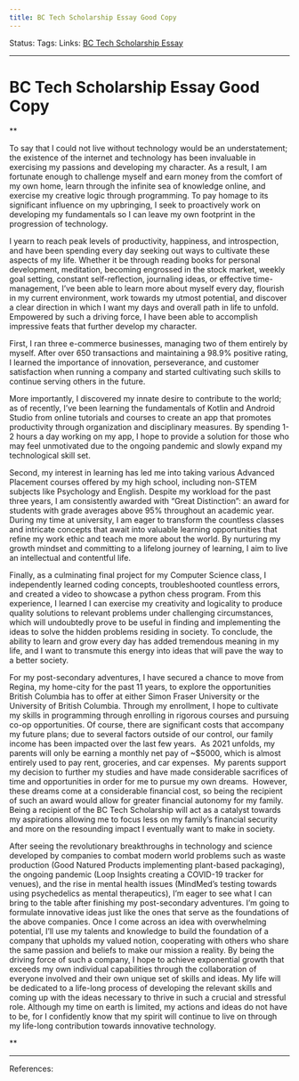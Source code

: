 ```yaml
---
title: BC Tech Scholarship Essay Good Copy
---
```

Status:
Tags:
Links: [BC Tech Scholarship Essay](out/bc-tech-scholarship-essay.md)
___
# BC Tech Scholarship Essay Good Copy
**

To say that I could not live without technology would be an understatement; the existence of the internet and technology has been invaluable in exercising my passions and developing my character. As a result, I am fortunate enough to challenge myself and earn money from the comfort of my own home, learn through the infinite sea of knowledge online, and exercise my creative logic through programming. To pay homage to its significant influence on my upbringing, I seek to proactively work on developing my fundamentals so I can leave my own footprint in the progression of technology. 

I yearn to reach peak levels of productivity, happiness, and introspection, and have been spending every day seeking out ways to cultivate these aspects of my life. Whether it be through reading books for personal development, meditation, becoming engrossed in the stock market, weekly goal setting, constant self-reflection, journaling ideas, or effective time-management, I’ve been able to learn more about myself every day, flourish in my current environment, work towards my utmost potential, and discover a clear direction in which I want my days and overall path in life to unfold. Empowered by such a driving force, I have been able to accomplish impressive feats that further develop my character.

First, I ran three e-commerce businesses, managing two of them entirely by myself. After over 650 transactions and maintaining a 98.9% positive rating, I learned the importance of innovation, perseverance, and customer satisfaction when running a company and started cultivating such skills to continue serving others in the future.

More importantly, I discovered my innate desire to contribute to the world; as of recently, I’ve been learning the fundamentals of Kotlin and Android Studio from online tutorials and courses to create an app that promotes productivity through organization and disciplinary measures. By spending 1-2 hours a day working on my app, I hope to provide a solution for those who may feel unmotivated due to the ongoing pandemic and slowly expand my technological skill set.

Second, my interest in learning has led me into taking various Advanced Placement courses offered by my high school, including non-STEM subjects like Psychology and English. Despite my workload for the past three years, I am consistently awarded with “Great Distinction”: an award for students with grade averages above 95% throughout an academic year. During my time at university, I am eager to transform the countless classes and intricate concepts that await into valuable learning opportunities that refine my work ethic and teach me more about the world. By nurturing my growth mindset and committing to a lifelong journey of learning, I aim to live an intellectual and contentful life.

Finally, as a culminating final project for my Computer Science class, I independently learned coding concepts, troubleshooted countless errors, and created a video to showcase a python chess program. From this experience, I learned I can exercise my creativity and logicality to produce quality solutions to relevant problems under challenging circumstances, which will undoubtedly prove to be useful in finding and implementing the ideas to solve the hidden problems residing in society. To conclude, the ability to learn and grow every day has added tremendous meaning in my life, and I want to transmute this energy into ideas that will pave the way to a better society.

For my post-secondary adventures, I have secured a chance to move from Regina, my home-city for the past 11 years, to explore the opportunities British Columbia has to offer at either Simon Fraser University or the University of British Columbia. Through my enrollment, I hope to cultivate my skills in programming through enrolling in rigorous courses and pursuing co-op opportunities. Of course, there are significant costs that accompany my future plans; due to several factors outside of our control, our family income has been impacted over the last few years.  As 2021 unfolds, my parents will only be earning a monthly net pay of ~$5000, which is almost entirely used to pay rent, groceries, and car expenses.  My parents support my decision to further my studies and have made considerable sacrifices of time and opportunities in order for me to pursue my own dreams.  However, these dreams come at a considerable financial cost, so being the recipient of such an award would allow for greater financial autonomy for my family. Being a recipient of the BC Tech Scholarship will act as a catalyst towards my aspirations allowing me to focus less on my family’s financial security and more on the resounding impact I eventually want to make in society.

After seeing the revolutionary breakthroughs in technology and science developed by companies to combat modern world problems such as waste production (Good Natured Products implementing plant-based packaging), the ongoing pandemic (Loop Insights creating a COVID-19 tracker for venues), and the rise in mental health issues (MindMed’s testing towards using psychedelics as mental therapeutics), I’m eager to see what I can bring to the table after finishing my post-secondary adventures. I’m going to formulate innovative ideas just like the ones that serve as the foundations of the above companies. Once I come across an idea with overwhelming potential, I’ll use my talents and knowledge to build the foundation of a company that upholds my valued notion, cooperating with others who share the same passion and beliefs to make our mission a reality. By being the driving force of such a company, I hope to achieve exponential growth that exceeds my own individual capabilities through the collaboration of everyone involved and their own unique set of skills and ideas. My life will be dedicated to a life-long process of developing the relevant skills and coming up with the ideas necessary to thrive in such a crucial and stressful role. Although my time on earth is limited, my actions and ideas do not have to be, for I confidently know that my spirit will continue to live on through my life-long contribution towards innovative technology.

  
**
___
References: